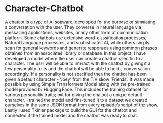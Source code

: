 # Character-Chatbot
A chatbot is a type of AI software, developed for the purpose of simulating a conversation with the user. They converse in natural language via messaging applications, websites, or any other form of communication platform. 
Some chatbots use extensive word-classification processes, Natural Language processors, and sophisticated AI, while others simply scan for general keywords and generate responses using common phrases obtained from an associated library or database. 
In this project, I have developed a model where the user can create a chatbot specific to a character. The user will be able to interact with the chatbot by giving it a few personality traits and the chatbot will be able to hold a conversation accordingly. If a personality is not specified then the chatbot has been given a default character - ‘Joey’ from the T.V show ‘Friends’. 
It was made possible by using Simple Transformers Model along with the pre-trained model provided by Hugging Face. This includes the training dataset for various personality traits; but for giving the chatbot a unique default character, I trained the model and fine-tuned it to a dataset we created ourselves in the same JSON format from every episode’s script of the show. 
Lastly I used Tkinter package to build the GUI for the chatbot and connected it the trained model and the chatbot was ready to chat.
